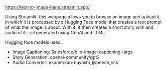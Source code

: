https://text-to-image-hans.streamlit.app/

Using Streamlit, this webpage allows you to browse an image and upload it, in which it is processed by a Hugging Face model that creates a text prompt of what the image is about. With it, it then creates a short story with and audio of it - all generated using GenAI and LLMs. 

Hugging face models used:
* Image Captioning: Salesforce/blip-image-captioning-large
* Story Generation: openai-community/gpt2
* Audio Converter: espnet/kan-bayashi_ljspeech_vits
